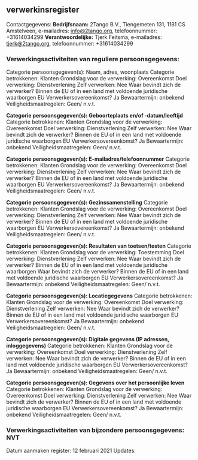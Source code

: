 ## verwerkinsregister

Contactgegevens:
**Bedrijfsnaam:** 2Tango B.V., Tiengemeten 131, 1181 CS Amstelveen, e-mailadres: info@2tango.org, 
telefoonnummer: +31614034299
**Verantwoordelijke:** Tjerk Feitsma, e-mailadres: tjerk@2tango.org, telefoonnummer: +31614034299

### Verwerkingsactiviteiten van reguliere persoonsgegevens:
Categorie persoonsgegeven(s): Naam, adres, woonplaats
Categorie betrokkenen: Klanten
Grondslag voor de verwerking: Overeenkomst
Doel verwerking: Dienstverlening
Zelf verwerken: Nee Waar bevindt zich de verwerker? Binnen de EU of in een land met voldoende juridische waarborgen
EU Verwerkersovereenkomst? Ja
Bewaartermijn: onbekend
Veiligheidsmaatregelen: Geen/ n.v.t.

**Categorie persoonsgegeven(s): Geboorteplaats en/of -datum/leeftijd**
Categorie betrokkenen: Klanten
Grondslag voor de verwerking: Overeenkomst
Doel verwerking: Dienstverlening
Zelf verwerken: Nee 
Waar bevindt zich de verwerker? Binnen de EU of in een land met voldoende juridische waarborgen
EU Verwerkersovereenkomst? Ja
Bewaartermijn: onbekend
Veiligheidsmaatregelen: Geen/ n.v.t.

**Categorie persoonsgegeven(s): E-mailadres/telefoonnummer**
Categorie betrokkenen: Klanten
Grondslag voor de verwerking: Overeenkomst
Doel verwerking: Dienstverlening
Zelf verwerken: Nee 
Waar bevindt zich de verwerker? Binnen de EU of in een land met voldoende juridische waarborgen
EU Verwerkersovereenkomst? Ja
Bewaartermijn: onbekend
Veiligheidsmaatregelen: Geen/ n.v.t.

**Categorie persoonsgegeven(s): Gezinssamenstelling**
Categorie betrokkenen: Klanten
Grondslag voor de verwerking: Overeenkomst
Doel verwerking: Dienstverlening
Zelf verwerken: Nee 
Waar bevindt zich de verwerker? Binnen de EU of in een land met voldoende juridische waarborgen
EU Verwerkersovereenkomst? Ja
Bewaartermijn: onbekend
Veiligheidsmaatregelen: Geen/ n.v.t.

**Categorie persoonsgegeven(s): Resultaten van toetsen/testen**
Categorie betrokkenen: Klanten
Grondslag voor de verwerking: Toestemming
Doel verwerking: Dienstverlening
Zelf verwerken: Nee 
Waar bevindt zich de verwerker? Binnen de EU of in een land met voldoende juridische waarborgen
Waar bevindt zich de verwerker? Binnen de EU of in een land met voldoende juridische waarborgen
EU Verwerkersovereenkomst? Ja
Bewaartermijn: onbekend
Veiligheidsmaatregelen: Geen/ n.v.t.

**Categorie persoonsgegeven(s): Locatiegegevens**
Categorie betrokkenen: Klanten
Grondslag voor de verwerking: Overeenkomst
Doel verwerking: Dienstverlening
Zelf verwerken: Nee 
Waar bevindt zich de verwerker? Binnen de EU of in een land met voldoende juridische waarborgen
EU Verwerkersovereenkomst? Ja
Bewaartermijn: onbekend
Veiligheidsmaatregelen: Geen/ n.v.t.

**Categorie persoonsgegeven(s): Digitale gegevens (IP adressen, inloggegevens)**
Categorie betrokkenen: Klanten
Grondslag voor de verwerking: Overeenkomst
Doel verwerking: Dienstverlening
Zelf verwerken: Nee 
Waar bevindt zich de verwerker? Binnen de EU of in een land met voldoende juridische waarborgen
EU Verwerkersovereenkomst? Ja
Bewaartermijn: onbekend
Veiligheidsmaatregelen: Geen/ n.v.t.

**Categorie persoonsgegeven(s): Gegevens over het persoonlijke leven**
Categorie betrokkenen: Klanten
Grondslag voor de verwerking: Overeenkomst
Doel verwerking: Dienstverlening
Zelf verwerken: Nee 
Waar bevindt zich de verwerker? Binnen de EU of in een land met voldoende juridische waarborgen
EU Verwerkersovereenkomst? Ja
Bewaartermijn: onbekend
Veiligheidsmaatregelen: Geen/ n.v.t.

###  Verwerkingsactiviteiten van bijzondere persoonsgegevens: NVT
Datum aanmaken register: 12 februari 2021
Updates: 
